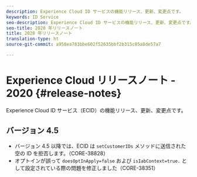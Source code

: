 ```yaml
---
description: Experience Cloud ID サービスの機能リリース、更新、変更点です。
keywords: ID Service
seo-description: Experience Cloud ID サービスの機能リリース、更新、変更点です。
seo-title: 2020 年リリースノート
title: 2020 年リリースノート
translation-type: ht
source-git-commit: a958ea783bbe602f52635bbf2b315c85a8de57a7

---
```



# Experience Cloud リリースノート - 2020 {#release-notes}

Experience Cloud ID サービス（ECID）の機能リリース、更新、変更点です。

## バージョン 4.5

* バージョン 4.5 以降では、ECID は `setCustomerIDs` メソッドに送信された空の ID を拒否します。（CORE-38828）
* オプトインが誤って `doesOptInApply=false` および `isIabContext=true.` として設定されている際の問題を修正しました（CORE-38351）
